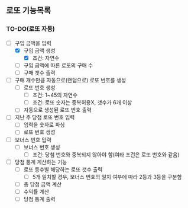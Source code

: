 ## 로또 기능목록

### TO-DO(로또 자동)
- [ ] 구입 금액을 입력  
    - [X] 구입 금액 생성  
        - [X] 조건: 자연수  
    - [ ] 구입 금액에 따른 로또의 구매 수  
    - [ ] 구매 갯수 출력   
- [ ] 구매 개수만큼 자동으로(랜덤으로) 로또 번호를 생성  
    - [ ] 로또 번호 생성  
        - [ ] 조건: 1~45의 자연수  
        - [ ] 조건: 로또 숫자는 중복허용X, 갯수가 6개 이상  
    - [ ] 자동으로 생성된 로또 번호 출력   
- [ ] 지난 주 당첨 로또 번호 입력   
    - [ ] 입력을 숫자로 파싱
    - [ ] 로또 번호 생성   
- [ ] 보너스 번호 입력   
    - [ ] 보너스 번호 생성  
        - [ ] 조건: 당첨 번호와 중복되지 않아야 함(여타 조건은 로또 번호와 같음)  
- [ ] 당첨 통계 계산하는 기능  
    - [ ] 로또 등수별 해당하는 로또 갯수 출력  
        - [ ] 5개 일치할 경우, 보너스 번호의 일치 여부에 따라 2등과 3등을 구분함  
    - [ ] 총 당첨 금액 계산  
    - [ ] 수익률 계산   
    - [ ] 당첨 통계 출력   